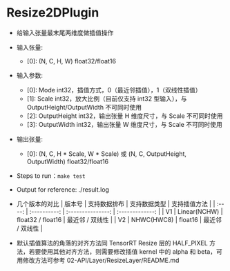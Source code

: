 # Resize2DPlugin
+ 给输入张量最末尾两维度做插值操作
+ 输入张量:
    - [0]: (N, C, H, W)   float32/float16
+ 输入参数:
    - [0]: Mode           int32，插值方式，0（最近邻插值），1（双线性插值）
    - [1]: Scale          int32，放大比例（目前仅支持 int32 型输入），与 OutputHeight/OutputWidth 不可同时使用
    - [2]: OutputHeight   int32，输出张量 H 维度尺寸，与 Scale 不可同时使用
    - [3]: OutputWidth    int32，输出张量 W 维度尺寸，与 Scale 不可同时使用
+ 输出张量:
    - [0]: (N, C, H * Scale, W * Scale) 或 (N, C, OutputHeight, OutputWidth)   float32/float16
+ Steps to run：`make test`
+ Output for reference: ./result.log
+ 几个版本的对比
| 版本号 | 支持数据排布 |   支持数据类型    |  支持插值方法   |
| :----: | :----------: | :---------------: | :-------------: |
|   V1   | Linear(NCHW) | float32 / float16 | 最近邻 / 双线性 |
|   V2   |  NHWC(HWC8)  |      float16      | 最近邻 / 双线性 |

+ 默认插值算法的角落的对齐方法同 TensorRT Resize 层的 HALF_PIXEL 方法，若要使用其他对齐方法，则需要修改插值 kernel 中的 alpha 和 beta，可用修改方法可参考 02-API/Layer/ResizeLayer/README.md
